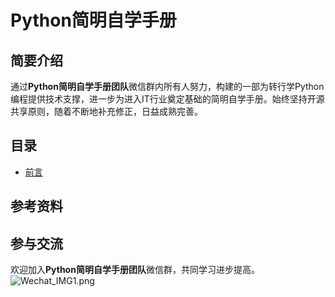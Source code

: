 # Python简明自学手册

## 简要介绍

通过**Python简明自学手册团队**微信群内所有人努力，构建的一部为转行学Python编程提供技术支撑，进一步为进入IT行业奠定基础的简明自学手册。始终坚持开源共享原则，随着不断地补充修正，日益成熟完善。

## 目录

* [前言](https://github.com/MrWang1214/Python_Concise_Handbook/blob/master/%E5%89%8D%E8%A8%80/%E5%89%8D%E8%A8%80.md)

## 参考资料

## 参与交流

欢迎加入**Python简明自学手册团队**微信群，共同学习进步提高。
![Wechat_IMG1.png](https://s26.postimg.org/pobh4yn89/Wechat_IMG1.png)